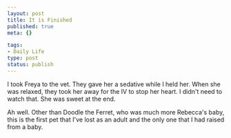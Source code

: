 ```yaml
--- 
layout: post
title: It is Finished
published: true
meta: {}

tags: 
- Daily Life
type: post
status: publish
---
```

I took Freya to the vet. They gave her a sedative while I held her. When she was relaxed, they took her away for the IV to stop her heart. I didn't need to watch that. She was sweet at the end.

Ah well. Other than Doodle the Ferret, who was much more Rebecca's baby, this is the first pet that I've lost as an adult and the only one that I had raised from a baby.
